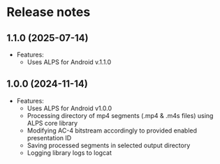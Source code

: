 # Release notes

## 1.1.0 (2025-07-14)

* Features:
  * Uses ALPS for Android v.1.1.0


## 1.0.0 (2024-11-14)
* Features:
  * Uses ALPS for Android v1.0.0
  * Processing directory of mp4 segments (.mp4 & .m4s files) using ALPS core library
  * Modifying AC-4 bitstream accordingly to provided enabled presentation ID
  * Saving processed segments in selected output directory
  * Logging library logs to logcat

